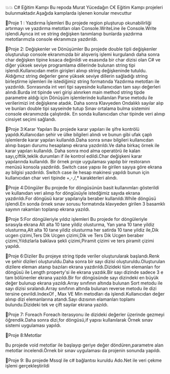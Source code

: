 :boom::boom: C# Eğitim Kampı 
Bu repoda Murat Yücedağın C€ Eğitim Kampı projeleri bulunmaktadır.Aşağıda kamplarda
işlenen konular mevcuttur



📍Proje 1 : Yazdırma İşlemleri
Bu projede region pluşturup okunabilirliği artırmayı ve yazdırma metotları olan 
Console.WriteLine  ile Console.Write işlendi.Ayrıca int ve string  değişken 
tanımlanıp bunlarda yazdırma metotlarımızla console ekranımıza yazdırıldı.

📍Proje 2: Değişkenler ve Dönüşümler
Bu projede double tipli değişkenler oluşturulup console ekranımızda bir alışveriş
işlemi kurgulandı daha sonra char değişken tipine kısaca değinildi ve
esasında bir char dizisi olan C# ve diğer yüksek seviye programlama 
dillerinde bulunan string tipi işlendi.Kullanıcıdan metin girişleri alınıp 
string değişkeninde tutuldu.
Aldığımız string değerler gene yüksek seviye dillerin sağladığı string birleştirme
işlemleri ile istediğimiz string formatında Yazdırma metotları ile yazdırıldı.
Sonrasında int veri tipi sayesinde kullanıcıdan tam sayı değerleri alındı.Burda 
int tipinde veri girişi alınırken main method string tipde parametre aldığı için
Dönüşüm işlemlerinde kullanılan  Parse metodu ile verilerimizi int değişkene
atadık. 
Daha sonra  Klavyeden Ondalıklı sayılar alıp ve bunları double tipi sayseinde
tutup Sınav ortalama bulma sistemini console ekranımızda çalıştırdık.
En sonda kullanıcıdan char tipinde veri alınıp cinsiyet seçimi sağlandı.

📍Proje 3:Karar Yapıları
Bu projede karar yapıları ile şifre kontrölü yapıldı.Kullanıcdan şehir ve
ülke bilgileri alındı ve bunun gibi ufak çaplı işlemlerde karar yapıları
kullanıldı.Daha sonra sınav bilgileri kullanıcdan alınıp başarı durumu hesaplanıp
ekrana yazdırıldı.Ve daha birkaç örnek ile karar yapıları kullanıldı.
Daha sonra mod alma operatörü ile kalan sayı,çiftlik,teklik durumları if ile
kontrol edildi.Char değişkeni karar yapılarında kullanıldı.
Bir örnek proje uygulaması yapılıp bir restoranın menüsü konsola yazdırıldı.
Switch case yapısı ile girilen sayıya göre ekrana ay bilgisi yazdırıldı.
Switch case ile hesap makinesi yapıldı bunun için kullanıcıdan char veri tipinde
+,-,/,* karakterleri alındı.

📍Proje 4:Döngüler
Bu projede for döngüsünün basit kullanımları gösterildi ve kullanıdan veri alınıp
for döngüsüyle istedğimiz sayıda ekrana yazdırıldı.For döngüsü karar yapılarıyla
beraber kullanıldı.While döngüsü işlendi.En sonda örnek sınav sorusu formatında 
klavyeden girilen 3 basamklı sayının rakamları toplanıp ekrana yazıldı.

📍Proje 5:For döngüleriyle yıldız işlemleri
Bu projede  for döngüleriyle sırasıyla ekrana Alt alta 10 tane yildiz olusturma,
Yan yana 10 tane yildiz olusturma,Alt alta 10 tane yildiz olusturma her satirda 
10 tane yildiz ile,Dik ucgen çizimi,Ters Dik Ucgen çizimi,Dik ve Ters Dik
Ucgen beraber çizimi,Yıldızlarla baklava şekli çizimi,Piramit çizimi ve ters 
piramit çizimi   yapıldı.

📍Proje 6:Diziler
Bu projeye string tipde veriler oluşturularak başlandı.Renk ve şehir
dizileri oluşturuldu.Daha sonra bir sayı dizisi oluşturuldu.Oluşturulan dizilere
eleman atanıp bazıları ekrana yazdırıldı.Dizideki tüm elemanları for döngüsü
ile Length  property'si ile ekrana yazdık.Bir sayı dizinde sadece 3 e tam
bölünenler ekrana yazıldı.Bir for döngüsünde sayı dizindeki en büyük değer 
bulunup ekrana yazıldı.Array sınıfının altında bulunan Sort metodu ile sayı
dizisi sıralandı.Array sınıfının altında bulunan reverse metodu ile dizi tersine
çevrildi.IndexOf , Max VE Min metodları da işlendi.Kullanıcıdan değer alınıp
dizi elemanlarına atandı.Sayı dızısının elamanları toplamı bulundu.Dizideki
tek ve çift sayılar ekrana yazıldı.

📍Proje 7: Foreach
Foreach iterasyonu ile dizideki değerler üzerinde gezmeyi öğrendik.Daha sonra
dizi,for döngüsü,if yapısı kullanılarak Örnek sınav sistemi uygulaması yapıldı.


📍Proje 8:Metotlar

Bu projede void metotlar ile başlayıp geriye değer döndüren,parametre alan
metotlar incelendi.Örnek bir sınav uygulaması da projenin sonunda yapıldı.

📍Proje 9:
Bu projede Mssql ile c# bağlantısı kuruldu Ado.Net ile veri çekme işlemi
gerçekleştirildi



  




